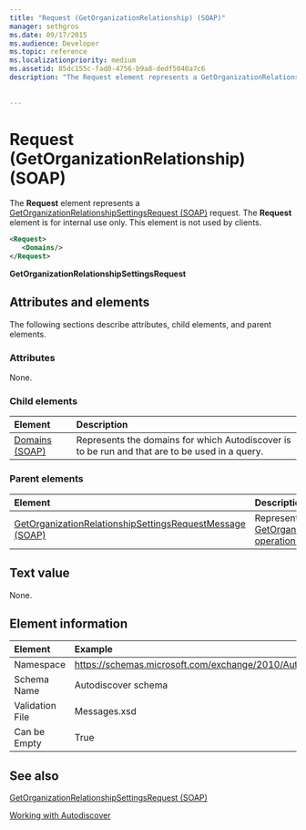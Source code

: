 ```yaml
---
title: "Request (GetOrganizationRelationship) (SOAP)"
manager: sethgros
ms.date: 09/17/2015
ms.audience: Developer
ms.topic: reference
ms.localizationpriority: medium
ms.assetid: 85dc155c-fad0-4756-b9a8-dedf5040a7c6
description: "The Request element represents a GetOrganizationRelationshipSettingsRequest (SOAP) request. The Request element is for internal use only. This element is not used by clients."
 
 
---
```


# Request (GetOrganizationRelationship) (SOAP)

The **Request** element represents a [GetOrganizationRelationshipSettingsRequest (SOAP)](getorganizationrelationshipsettingsrequest-soap.md) request. The **Request** element is for internal use only. This element is not used by clients. 
  
```XML
<Request>
   <Domains/>
</Request>
```

 **GetOrganizationRelationshipSettingsRequest**
## Attributes and elements

The following sections describe attributes, child elements, and parent elements.
  
### Attributes

None.
  
### Child elements

|**Element**|**Description**|
|:-----|:-----|
|[Domains (SOAP)](domains-soap.md) <br/> |Represents the domains for which Autodiscover is to be run and that are to be used in a query.  <br/> |
   
### Parent elements

|**Element**|**Description**|
|:-----|:-----|
|[GetOrganizationRelationshipSettingsRequestMessage (SOAP)](getorganizationrelationshipsettingsrequestmessage-soap.md) <br/> |Represents a [GetOrganizationRelationshipSettings operation (SOAP)](getorganizationrelationshipsettings-operation-soap.md) operation request.  <br/> |
   
## Text value

None.
  
## Element information

| Element | Example |
|:-----|:-----|
|Namespace  <br/> |https://schemas.microsoft.com/exchange/2010/Autodiscover  <br/> |
|Schema Name  <br/> |Autodiscover schema  <br/> |
|Validation File  <br/> |Messages.xsd  <br/> |
|Can be Empty  <br/> |True  <br/> |
   
## See also



[GetOrganizationRelationshipSettingsRequest (SOAP)](getorganizationrelationshipsettingsrequest-soap.md)


[Working with Autodiscover](https://msdn.microsoft.com/library/39726b67-2eb2-451b-9307-cfd0b518b55c%28Office.15%29.aspx)

